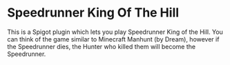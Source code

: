 # Speedrunner King Of The Hill
This is a Spigot plugin which lets you play Speedrunner King of the Hill. You can think of the game similar to Minecraft Manhunt (by Dream),
however if the Speedrunner dies, the Hunter who killed them will become the Speedrunner.


